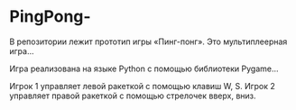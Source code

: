 # PingPong-

В репозитории лежит прототип игры «Пинг-понг». Это мультиплеерная игра…

Игра реализована на языке Python с помощью библиотеки Pygame…

Игрок 1 управляет левой ракеткой с помощью клавиш W, S. Игрок 2 управляет правой ракеткой с помощью стрелочек вверх, вниз.

